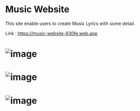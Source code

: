 # Music Website
This site enable users to create Music Lyrics with some detail.

Link : https://music-website-830fe.web.app

# ![image](https://github.com/Melloss/music_website/assets/101984338/b46b7f7f-d4e6-4872-b01e-344034e5e56e)
# ![image](https://github.com/Melloss/music_website/assets/101984338/1b34f79a-0315-4dea-9ee4-e56aca32cd42)
# ![image](https://github.com/Melloss/music_website/assets/101984338/22d8cb92-abd3-4204-8e51-142b07f90543)

